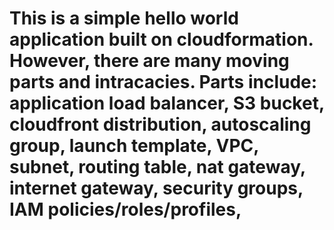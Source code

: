 # This is a simple hello world application built on cloudformation. However, there are many moving parts and intracacies. Parts include: application load balancer, S3 bucket, cloudfront distribution, autoscaling group, launch template, VPC, subnet, routing table, nat gateway, internet gateway, security groups, IAM policies/roles/profiles, 

